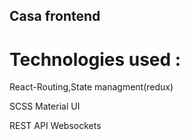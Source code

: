 ## Casa frontend

# Technologies used :
React-Routing,State managment(redux)

SCSS
Material UI

REST API
Websockets



